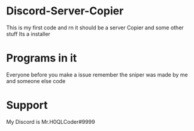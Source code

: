 # Discord-Server-Copier

This is my first code and rn it should be a server Copier and some other stuff
Its a installer
# Programs in it 
Everyone before you make a issue remember the sniper was made by me and someone else code
# Support
My Discord is Mr.H0QLCoder#9999
